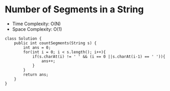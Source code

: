 # Number of Segments in a String

- Time Complexity: O(N)
- Space Complexity: O(1)

```
class Solution {
    public int countSegments(String s) {
        int ans = 0;
        for(int i = 0; i < s.length(); i++){
            if(s.charAt(i) != ' ' && (i == 0 ||s.charAt(i-1) == ' ')){
                ans++;
            }
        }
        return ans;
    }
}
```
